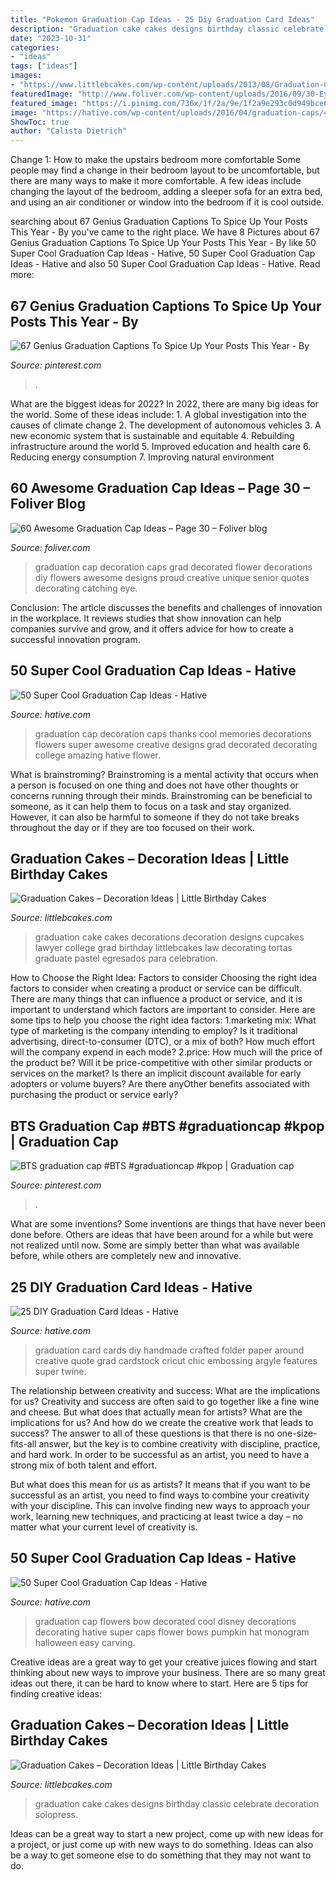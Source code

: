 ```yaml
---
title: "Pokemon Graduation Cap Ideas - 25 Diy Graduation Card Ideas"
description: "Graduation cake cakes designs birthday classic celebrate decoration solopress"
date: "2023-10-31"
categories:
- "ideas"
tags: ["ideas"]
images:
- "https://www.littlebcakes.com/wp-content/uploads/2013/08/Graduation-Cake-Decorations.jpg"
featuredImage: "http://www.foliver.com/wp-content/uploads/2016/09/30-Eye-Catching-Flower-Decorated-Graduation-Cap.jpg"
featured_image: "https://i.pinimg.com/736x/1f/2a/9e/1f2a9e293c0d949bce6544da3d2a1d55.jpg"
image: "https://hative.com/wp-content/uploads/2016/04/graduation-caps/48-super-cool-graduation-cap-ideas.jpg"
ShowToc: true
author: "Calista Dietrich"
---
```



Change 1: How to make the upstairs bedroom more comfortable
Some people may find a change in their bedroom layout to be uncomfortable, but there are many ways to make it more comfortable. A few ideas include changing the layout of the bedroom, adding a sleeper sofa for an extra bed, and using an air conditioner or window into the bedroom if it is cool outside.

	

		
searching about 67 Genius Graduation Captions To Spice Up Your Posts This Year - By you've came to the right place. We have 8 Pictures about 67 Genius Graduation Captions To Spice Up Your Posts This Year - By like 50 Super Cool Graduation Cap Ideas - Hative, 50 Super Cool Graduation Cap Ideas - Hative and also 50 Super Cool Graduation Cap Ideas - Hative. Read more:
		
    
## 67 Genius Graduation Captions To Spice Up Your Posts This Year - By

<img loading=lazy src="https://i.pinimg.com/736x/f9/08/9e/f9089efa1709e9245180458c9fa22b6d.jpg" onerror="this.onerror=null;this.src='https://tse1.mm.bing.net/th?id=OIP.4IwWKl5Jt-a3ED_-OawHggHaLH&amp;pid=15.1';" alt="67 Genius Graduation Captions To Spice Up Your Posts This Year - By">

_Source: pinterest.com_

>. 

	

What are the biggest ideas for 2022?
In 2022, there are many big ideas for the world. Some of these ideas include: 1. A global investigation into the causes of climate change 2. The development of autonomous vehicles 3. A new economic system that is sustainable and equitable 4. Rebuilding infrastructure around the world 5. Improved education and health care 6. Reducing energy consumption 7. Improving natural environment 
    
## 60 Awesome Graduation Cap Ideas – Page 30 – Foliver Blog

<img loading=lazy src="http://www.foliver.com/wp-content/uploads/2016/09/30-Eye-Catching-Flower-Decorated-Graduation-Cap.jpg" onerror="this.onerror=null;this.src='https://tse4.mm.bing.net/th?id=OIP.VygehFrm8uD94KDv_-qDzAHaJ4&amp;pid=15.1';" alt="60 Awesome Graduation Cap Ideas – Page 30 – Foliver blog">

_Source: foliver.com_

>graduation cap decoration caps grad decorated flower decorations diy flowers awesome designs proud creative unique senior quotes decorating catching eye. 

	

Conclusion:
The article discusses the benefits and challenges of innovation in the workplace. It reviews studies that show innovation can help companies survive and grow, and it offers advice for how to create a successful innovation program.

    
## 50 Super Cool Graduation Cap Ideas - Hative

<img loading=lazy src="https://hative.com/wp-content/uploads/2016/04/graduation-caps/3-super-cool-graduation-cap-ideas.jpg" onerror="this.onerror=null;this.src='https://tse1.mm.bing.net/th?id=OIP.64HUfr-f25Wudp2xwjqhOwHaHa&amp;pid=15.1';" alt="50 Super Cool Graduation Cap Ideas - Hative">

_Source: hative.com_

>graduation cap decoration caps thanks cool memories decorations flowers super awesome creative designs grad decorated decorating college amazing hative flower. 

	

What is brainstroming?
Brainstroming is a mental activity that occurs when a person is focused on one thing and does not have other thoughts or concerns running through their minds. Brainstroming can be beneficial to someone, as it can help them to focus on a task and stay organized. However, it can also be harmful to someone if they do not take breaks throughout the day or if they are too focused on their work.

    
## Graduation Cakes – Decoration Ideas | Little Birthday Cakes

<img loading=lazy src="https://www.littlebcakes.com/wp-content/uploads/2013/08/Graduation-Cake-Decorations.jpg" onerror="this.onerror=null;this.src='https://tse3.mm.bing.net/th?id=OIP.33kQlpyaTOTUjRGPZctXNgHaJQ&amp;pid=15.1';" alt="Graduation Cakes – Decoration Ideas | Little Birthday Cakes">

_Source: littlebcakes.com_

>graduation cake cakes decorations decoration designs cupcakes lawyer college grad birthday littlebcakes law decorating tortas graduate pastel egresados para celebration. 

	

How to Choose the Right Idea: Factors to consider
Choosing the right idea factors to consider when creating a product or service can be difficult. There are many things that can influence a product or service, and it is important to understand which factors are important to consider. Here are some tips to help you choose the right idea factors:
1.marketing mix: What type of marketing is the company intending to employ? Is it traditional advertising, direct-to-consumer (DTC), or a mix of both? How much effort will the company expend in each mode?
2.price: How much will the price of the product be? Will it be price-competitive with other similar products or services on the market? Is there an implicit discount available for early adopters or volume buyers? Are there anyOther benefits associated with purchasing the product or service early?

    
## BTS Graduation Cap #BTS #graduationcap #kpop | Graduation Cap

<img loading=lazy src="https://i.pinimg.com/736x/1f/2a/9e/1f2a9e293c0d949bce6544da3d2a1d55.jpg" onerror="this.onerror=null;this.src='https://tse1.mm.bing.net/th?id=OIP.H9-HsReqtJTXskBH_v49XQHaJ4&amp;pid=15.1';" alt="BTS graduation cap #BTS #graduationcap #kpop | Graduation cap">

_Source: pinterest.com_

>. 

	

What are some inventions?
Some inventions are things that have never been done before. Others are ideas that have been around for a while but were not realized until now. Some are simply better than what was available before, while others are completely new and innovative.

    
## 25 DIY Graduation Card Ideas - Hative

<img loading=lazy src="https://hative.com/wp-content/uploads/2015/04/graduation-card-ideas/4-graduation-card-ideas.jpg" onerror="this.onerror=null;this.src='https://tse3.mm.bing.net/th?id=OIP.cnvhLmwcj3ni-RogTcqa7gHaJZ&amp;pid=15.1';" alt="25 DIY Graduation Card Ideas - Hative">

_Source: hative.com_

>graduation card cards diy handmade crafted folder paper around creative quote grad cardstock cricut chic embossing argyle features super twine. 

	

The relationship between creativity and success: What are the implications for us?
Creativity and success are often said to go together like a fine wine and cheese. But what does that actually mean for artists? What are the implications for us? And how do we create the creative work that leads to success?
The answer to all of these questions is that there is no one-size-fits-all answer, but the key is to combine creativity with discipline, practice, and hard work. In order to be successful as an artist, you need to have a strong mix of both talent and effort.

But what does this mean for us as artists? It means that if you want to be successful as an artist, you need to find ways to combine your creativity with your discipline. This can involve finding new ways to approach your work, learning new techniques, and practicing at least twice a day – no matter what your current level of creativity is.

    
## 50 Super Cool Graduation Cap Ideas - Hative

<img loading=lazy src="https://hative.com/wp-content/uploads/2016/04/graduation-caps/48-super-cool-graduation-cap-ideas.jpg" onerror="this.onerror=null;this.src='https://tse3.mm.bing.net/th?id=OIP.LBmAJ40JpyeS92EdPJnaxQHaLH&amp;pid=15.1';" alt="50 Super Cool Graduation Cap Ideas - Hative">

_Source: hative.com_

>graduation cap flowers bow decorated cool disney decorations decorating hative super caps flower bows pumpkin hat monogram halloween easy carving. 

	

Creative ideas are a great way to get your creative juices flowing and start thinking about new ways to improve your business. There are so many great ideas out there, it can be hard to know where to start. Here are 5 tips for finding creative ideas:

    
## Graduation Cakes – Decoration Ideas | Little Birthday Cakes

<img loading=lazy src="http://www.littlebcakes.com/wp-content/uploads/2013/08/Graduation-Cake-Pics.jpg" onerror="this.onerror=null;this.src='https://tse4.mm.bing.net/th?id=OIP.FzF5xyvvONHBAF88429-cgHaJ4&amp;pid=15.1';" alt="Graduation Cakes – Decoration Ideas | Little Birthday Cakes">

_Source: littlebcakes.com_

>graduation cake cakes designs birthday classic celebrate decoration solopress. 

	

Ideas can be a great way to start a new project, come up with new ideas for a project, or just come up with new ways to do something. Ideas can also be a way to get someone else to do something that they may not want to do.


